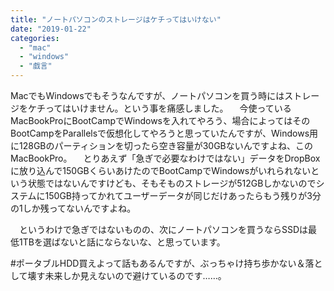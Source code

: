 ```yaml
---
title: "ノートパソコンのストレージはケチってはいけない"
date: "2019-01-22"
categories: 
  - "mac"
  - "windows"
  - "戯言"
---
```


MacでもWindowsでもそうなんですが、ノートパソコンを買う時にはストレージをケチってはいけません。という事を痛感しました。 　今使っているMacBookProにBootCampでWindowsを入れてやろう、場合によってはそのBootCampをParallelsで仮想化してやろうと思っていたんですが、Windows用に128GBのパーティションを切ったら空き容量が30GBないんですよね、このMacBookPro。 　とりあえず「急ぎで必要なわけではない」データをDropBoxに放り込んで150GBくらいあけたのでBootCampでWindowsがいれられないという状態ではないんですけども、そもそものストレージが512GBしかないのでシステムに150GB持ってかれてユーザーデータが同じだけあったらもう残りが3分の1しか残ってないんですよね。

　というわけで急ぎではないものの、次にノートパソコンを買うならSSDは最低1TBを選ばないと話にならないな、と思っています。

#ポータブルHDD買えよって話もあるんですが、ぶっちゃけ持ち歩かない＆落として壊す未来しか見えないので避けているのです……。

